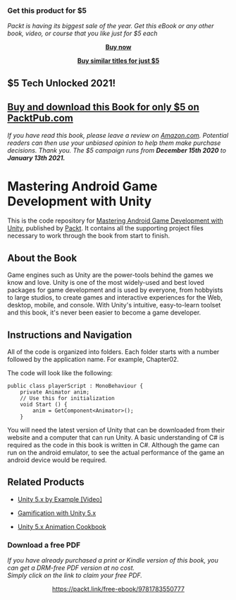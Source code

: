 
### Get this product for $5

<i>Packt is having its biggest sale of the year. Get this eBook or any other book, video, or course that you like just for $5 each</i>


<b><p align='center'>[Buy now](https://packt.link/9781783550777)</p></b>


<b><p align='center'>[Buy similar titles for just $5](https://subscription.packtpub.com/search)</p></b>


## $5 Tech Unlocked 2021!
[Buy and download this Book for only $5 on PacktPub.com](https://www.packtpub.com/product/mastering-android-game-development-with-unity/9781783550777)
-----
*If you have read this book, please leave a review on [Amazon.com](https://www.amazon.com/gp/product/1783550775).     Potential readers can then use your unbiased opinion to help them make purchase decisions. Thank you. The $5 campaign         runs from __December 15th 2020__ to __January 13th 2021.__*

# Mastering Android Game Development with Unity
This is the code repository for [Mastering Android Game Development with Unity](https://www.packtpub.com/game-development/mastering-android-game-development-unity?utm_source=github&utm_medium=repository&utm_campaign=9781783550777), published by [Packt](https://www.packtpub.com/?utm_source=github). It contains all the supporting project files necessary to work through the book from start to finish.
## About the Book
Game engines such as Unity are the power-tools behind the games we know and love. Unity is one of the most widely-used and best loved packages for game development and is used by everyone, from hobbyists to large studios, to create games and interactive experiences for the Web, desktop, mobile, and console. With Unity's intuitive, easy-to-learn toolset and this book, it's never been easier to become a game developer.


## Instructions and Navigation
All of the code is organized into folders. Each folder starts with a number followed by the application name. For example, Chapter02.



The code will look like the following:
```
public class playerScript : MonoBehaviour {
    private Animator anim;
    // Use this for initialization
    void Start () {
        anim = GetComponent<Animator>();	
    }

```

You will need the latest version of Unity that can be downloaded from their website and a computer that can run Unity. A basic understanding of C# is required as the code in this book is written in C#. Although the game can run on the android emulator, to see the actual performance of the game an android device would be required.

## Related Products
* [Unity 5.x by Example [Video]](https://www.packtpub.com/game-development/unity-5x-example-video?utm_source=github&utm_medium=repository&utm_campaign=9781787289895)

* [Gamification with Unity 5.x](https://www.packtpub.com/game-development/gamification-unity-5x?utm_source=github&utm_medium=repository&utm_campaign=9781786463487)

* [Unity 5.x Animation Cookbook](https://www.packtpub.com/game-development/unity-5x-animation-cookbook?utm_source=github&utm_medium=repository&utm_campaign=9781785883910)

### Download a free PDF

 <i>If you have already purchased a print or Kindle version of this book, you can get a DRM-free PDF version at no cost.<br>Simply click on the link to claim your free PDF.</i>
<p align="center"> <a href="https://packt.link/free-ebook/9781783550777">https://packt.link/free-ebook/9781783550777 </a> </p>